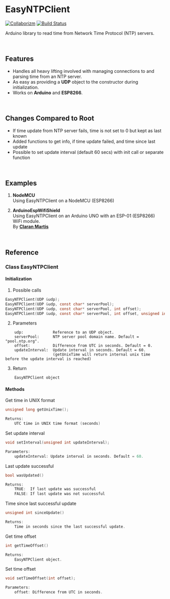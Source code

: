 # EasyNTPClient 

[![Collaborizm](https://img.shields.io/badge/Collaborizm-Join%20now-blue.svg)](https://www.collaborizm.com/)
[![Build Status](https://travis-ci.org/aharshac/EasyNTPClient.svg?branch=master)](https://travis-ci.org/aharshac/EasyNTPClient)    

Arduino library to read time from Network Time Protocol (NTP) servers.

&nbsp;

## Features
- Handles all heavy lifting involved with managing connections to and parsing time from an NTP server.
- As easy as providing a **UDP** object to the constructor during initialization.
- Works on **Arduino** and **ESP8266**.

&nbsp;

## Changes Compared to Root
- If time update from NTP server fails, time is not set to 0 but kept as last known
- Added functions to get info, if time update failed, and time since last update
- Possible to set update interval (default 60 secs) with init call or separate function

&nbsp;

## Examples    
1. **NodeMCU**    
Using EasyNTPClient on a NodeMCU (ESP8266)     

2. **ArduinoEspWifiShield**    
Using EasyNTPClient on an Arduino UNO with an ESP-01 (ESP8266) WiFi module.    
By [**Claran Martis**](https://www.collaborizm.com/profile/SJne7FcMg)

&nbsp;

## Reference
### Class **EasyNTPClient**
#### Initialization ####
1. Possible calls
```c
EasyNTPClient(UDP &udp);
EasyNTPClient(UDP &udp, const char* serverPool);
EasyNTPClient(UDP &udp, const char* serverPool, int offset);
EasyNTPClient(UDP &udp, const char* serverPool, int offset, unsigned int updateInterval);
```

2. Parameters
```
    udp:             Reference to an UDP object.
    serverPool:      NTP server pool domain name. Default = "pool.ntp.org".
    offset:          Difference from UTC in seconds. Default = 0.
    updateInterval:  Update interval in seconds. Default = 60.
                     (getUnixTime will return internal unix time before the update interval is reached)
```

3. Return
```c
    EasyNTPClient object
```

#### Methods ###    
Get time in UNIX format
```c
unsigned long getUnixTime();

Returns:
    UTC time in UNIX time format (seconds)
```

Set update interval
```c
void setInterval(unsigned int updateInterval);

Parameters:
    updateInterval: Update interval in seconds. Default = 60.
```

Last update successful
```c
bool wasUpdated()

Returns:
    TRUE:  If last update was successful
    FALSE: If last update was not successful
```

Time since last successful update
```c
unsigned int sinceUpdate()

Returns:
    Time in seconds since the last successful update.
```

Get time offset
```c
int getTimeOffset()

Returns:
    EasyNTPClient object.
```

Set time offset
```c
void setTimeOffset(int offset);

Parameters:
    offset: Difference from UTC in seconds.
```
